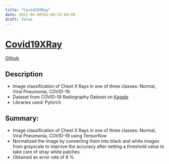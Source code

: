 ```yaml
---
title: "Covid19XRay"
date: 2022-04-08T01:09:33-04:00
draft: false
---
```


# [Covid19XRay](https://github.com/bakharia/Covid19XRay.git)
[Gtihub](https://github.com/bakharia/Covid19XRay.git)
## Description
- Image classification of Chest X Rays in one of three classes: Normal, Viral Pneumonia, COVID-19. 
- Dataset from COVID-19 Radiography Dataset on [Kaggle](https://www.kaggle.com/datasets/tawsifurrahman/covid19-radiography-database)
- Libraries used: Pytorch

## Summary:
- Image classification of Chest X Rays in one of three classes: Normal, Viral Pneumonia, COVID-19 using Tensorflow
- Normalized the image by converting them into black and white images from grayscale to improve the accuracy after setting a
threshold value to take care of stray white patches
- Obtained an error rate of 8 %

